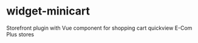 # widget-minicart
Storefront plugin with Vue component for shopping cart quickview E-Com Plus stores
